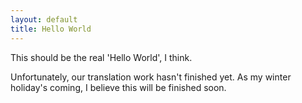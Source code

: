```yaml
---
layout: default
title: Hello World
---
```

This should be the real 'Hello World', I think.  
<!--more-->
Unfortunately, our translation work hasn't finished yet. As my winter holiday's coming, I believe this will be finished soon.
